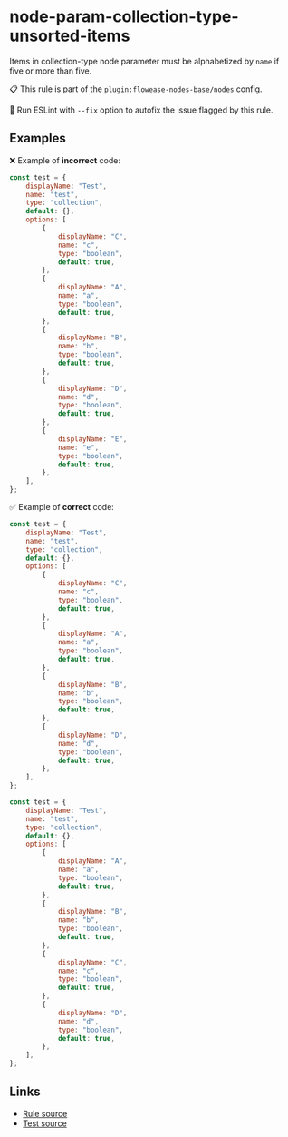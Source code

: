 [//]: # "File generated from a template. Do not edit this file directly."

# node-param-collection-type-unsorted-items

Items in collection-type node parameter must be alphabetized by `name` if five or more than five.

📋 This rule is part of the `plugin:flowease-nodes-base/nodes` config.

🔧 Run ESLint with `--fix` option to autofix the issue flagged by this rule.

## Examples

❌ Example of **incorrect** code:

```js
const test = {
	displayName: "Test",
	name: "test",
	type: "collection",
	default: {},
	options: [
		{
			displayName: "C",
			name: "c",
			type: "boolean",
			default: true,
		},
		{
			displayName: "A",
			name: "a",
			type: "boolean",
			default: true,
		},
		{
			displayName: "B",
			name: "b",
			type: "boolean",
			default: true,
		},
		{
			displayName: "D",
			name: "d",
			type: "boolean",
			default: true,
		},
		{
			displayName: "E",
			name: "e",
			type: "boolean",
			default: true,
		},
	],
};
```

✅ Example of **correct** code:

```js
const test = {
	displayName: "Test",
	name: "test",
	type: "collection",
	default: {},
	options: [
		{
			displayName: "C",
			name: "c",
			type: "boolean",
			default: true,
		},
		{
			displayName: "A",
			name: "a",
			type: "boolean",
			default: true,
		},
		{
			displayName: "B",
			name: "b",
			type: "boolean",
			default: true,
		},
		{
			displayName: "D",
			name: "d",
			type: "boolean",
			default: true,
		},
	],
};

const test = {
	displayName: "Test",
	name: "test",
	type: "collection",
	default: {},
	options: [
		{
			displayName: "A",
			name: "a",
			type: "boolean",
			default: true,
		},
		{
			displayName: "B",
			name: "b",
			type: "boolean",
			default: true,
		},
		{
			displayName: "C",
			name: "c",
			type: "boolean",
			default: true,
		},
		{
			displayName: "D",
			name: "d",
			type: "boolean",
			default: true,
		},
	],
};
```

## Links

- [Rule source](../../lib/rules/node-param-collection-type-unsorted-items.ts)
- [Test source](../../tests/node-param-collection-type-unsorted-items.test.ts)
